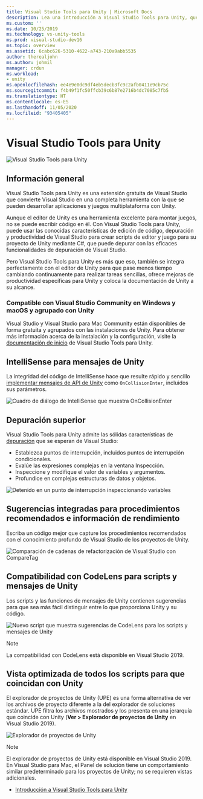 ```yaml
---
title: Visual Studio Tools para Unity | Microsoft Docs
description: Lea una introducción a Visual Studio Tools para Unity, que es una extensión gratuita de Visual Studio que ayuda a desarrollar aplicaciones y juegos multiplataforma con Unity.
ms.custom: ''
ms.date: 10/25/2019
ms.technology: vs-unity-tools
ms.prod: visual-studio-dev16
ms.topic: overview
ms.assetid: 6cabc626-5310-4622-a743-210a9abb5535
author: therealjohn
ms.author: johmil
manager: crdun
ms.workload:
- unity
ms.openlocfilehash: ee4e9e0dc9df4eb5decb3fc9c2afb0411e9cb75c
ms.sourcegitcommit: f4b49f1fc50ffcb39c6b87e2716b4dc7085c7fb5
ms.translationtype: HT
ms.contentlocale: es-ES
ms.lasthandoff: 11/05/2020
ms.locfileid: "93405405"
---
```

# <a name="visual-studio-tools-for-unity"></a>Visual Studio Tools para Unity
![Visual Studio Tools para Unity](../media/hero.png)

## <a name="overview"></a>Información general
Visual Studio Tools para Unity es una extensión gratuita de Visual Studio que convierte Visual Studio en una completa herramienta con la que se pueden desarrollar aplicaciones y juegos multiplataforma con Unity.

Aunque el editor de Unity es una herramienta excelente para montar juegos, no se puede escribir código en él. Con Visual Studio Tools para Unity, puede usar las conocidas características de edición de código, depuración y productividad de Visual Studio para crear scripts de editor y juego para su proyecto de Unity mediante C#, que puede depurar con las eficaces funcionalidades de depuración de Visual Studio.

Pero Visual Studio Tools para Unity es más que eso, también se integra perfectamente con el editor de Unity para que pase menos tiempo cambiando continuamente para realizar tareas sencillas, ofrece mejoras de productividad específicas para Unity y coloca la documentación de Unity a su alcance.

### <a name="compatible-with-visual-studio-community-on-windows-and-macos-and-bundled-with-unity"></a>Compatible con Visual Studio Community en Windows y macOS y agrupado con Unity
Visual Studio y Visual Studio para Mac Community están disponibles de forma gratuita y agrupados con las instalaciones de Unity. Para obtener más información acerca de la instalación y la configuración, visite la [documentación de inicio](getting-started-with-visual-studio-tools-for-unity.md) de Visual Studio Tools para Unity.

## <a name="intellisense-for-unity-messages"></a>IntelliSense para mensajes de Unity
La integridad del código de IntelliSense hace que resulte rápido y sencillo [implementar mensajes de API de Unity](using-visual-studio-tools-for-unity.md#intellisense-for-unity-api-messages) como `OnCollisionEnter`, incluidos sus parámetros.

![Cuadro de diálogo de IntelliSense que muestra OnCollisionEnter](../media/vs/intellisense-example.png)

## <a name="superior-debugging"></a>Depuración superior
Visual Studio Tools para Unity admite las sólidas características de [depuración](using-visual-studio-tools-for-unity.md#unity-debugging) que se esperan de Visual Studio:

* Establezca puntos de interrupción, incluidos puntos de interrupción condicionales.
* Evalúe las expresiones complejas en la ventana Inspección.
* Inspeccione y modifique el valor de variables y argumentos.
* Profundice en complejas estructuras de datos y objetos.

![Detenido en un punto de interrupción inspeccionando variables](../media/vs/debugging-inspecting.png)

## <a name="integrated-suggestions-for-best-practices-and-performance-insights"></a>Sugerencias integradas para procedimientos recomendados e información de rendimiento
Escriba un código mejor que capture los procedimientos recomendados con el conocimiento profundo de Visual Studio de los proyectos de Unity.

![Comparación de cadenas de refactorización de Visual Studio con CompareTag](../media/vs/unity-diagnostics.png)

## <a name="codelens-support-for-unity-scripts-and-messages"></a>Compatibilidad con CodeLens para scripts y mensajes de Unity
Los scripts y las funciones de mensajes de Unity contienen sugerencias para que sea más fácil distinguir entre lo que proporciona Unity y su código.

 ![Nuevo script que muestra sugerencias de CodeLens para los scripts y mensajes de Unity](../media/vs/codelens-support.png)

> [!NOTE]
> La compatibilidad con CodeLens está disponible en Visual Studio 2019.

## <a name="optimized-view-of-all-your-scripts-to-match-unity"></a>Vista optimizada de todos los scripts para que coincidan con Unity
El explorador de proyectos de Unity (UPE) es una forma alternativa de ver los archivos de proyecto diferente a la del explorador de soluciones estándar. UPE filtra los archivos mostrados y los presenta en una jerarquía que coincide con Unity (**Ver > Explorador de proyectos de Unity** en Visual Studio 2019).

![Explorador de proyectos de Unity](../media/vs/unity-project-explorer.png)

> [!NOTE]
> El explorador de proyectos de Unity está disponible en Visual Studio 2019. En Visual Studio para Mac, el Panel de solución tiene un comportamiento similar predeterminado para los proyectos de Unity; no se requieren vistas adicionales.

* [Introducción a Visual Studio Tools para Unity](getting-started-with-visual-studio-tools-for-unity.md)
